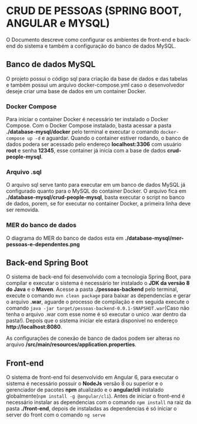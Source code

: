 # CRUD DE PESSOAS (SPRING BOOT, ANGULAR e MYSQL)
O Documento descreve como configurar os ambientes de front-end e back-end do sistema e também a configuração do banco de dados MySQL.

## Banco de dados MySQL
O projeto possui o código sql para criação da base de dados e das tabelas e também possui um arquivo docker-compose.yml caso o desenvolvedor deseje criar uma base de dados em um container Docker.

### Docker Compose
Para iniciar o container Docker é necessário ter instalado o Docker Compose.
Com o Docker Compose instalado, basta acessar a pasta **./database-mysql/docker** pelo terminal e executar o comando `docker-compose up -d` e aguardar. Quando o container estiver rodando, o banco de dados podera ser acessado pelo endereço **localhost:3306** com usuário **root** e senha **12345**, esse container já inicia com a base de dados **crud-people-mysql**.

### Arquivo .sql
O arquivo sql serve tanto para executar em um banco de dados MySQL já configurado quanto para o MySQL do container Docker.
O arquivo fica em **./database-mysql/crud-people-mysql**, basta executar o script no banco de dados, porem, se for executar no container Docker, a primeira linha deve ser removida.

### MER do banco de dados
O diagrama do MER do banco de dados esta em **./database-mysql/mer-pessoas-e-dependentes.png**

## Back-end Spring Boot
O sistema de back-end foi desenvolvido com a tecnologia Spring Boot, para compilar e executar o sistema é necessário ter instalado o **JDK da versão 8 do Java** e o **Maven**.
Acesse a pasta **./pessoas-backend** pelo terminal, execute o comando `mvn clean package` para baixar as dependencias e gerar o arquivo **.war**, aguarde o processo de compilação e em seguida execute o comando `java -jar target/pessoas-backend-0.0.1-SNAPSHOT.war`(Caso não tenha o arquivo .war com esse nome é só executar o unico .war dentro da pasta!).
Depois que o sistema iniciar ele estará disponivel no endereço **http://localhost:8080**.

As configurações de conexão de banco de dados podem ser alteras no arquivo **/src/main/resources/application.properties**.

## Front-end
O sistema de front-end foi desenvolvido em Angular 6, para executar o sistema é necessário possuir o **NodeJs** versão 8 ou superior e o gerenciador de pacotes **npm** atualizado e o **angular/cli** instalado globalmente(`npm install -g @angular/cli`).
Antes de iniciar o front-end é necessário instalar as dependencias com o comando `npm install` na raiz da pasta **./front-end**, depois de instaladas as dependencias é só iniciar o server do front com o comando `ng serve`
